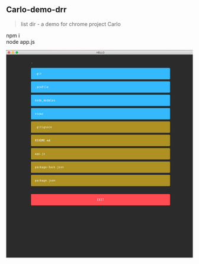 ## Carlo-demo-drr
> list dir - a demo for chrome project Carlo

npm i   
node app.js

![preview.png](./preview.png)
